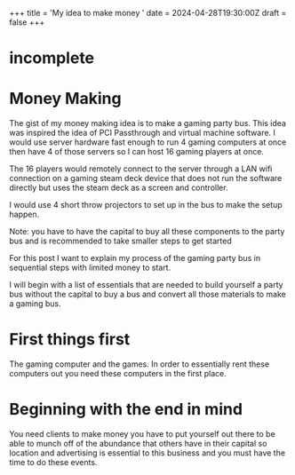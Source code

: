 +++
title = 'My idea to make money ' 
date = 2024-04-28T19:30:00Z
draft = false
+++
# incomplete 
# Money Making
The gist of my money making idea is to make a gaming party bus. This idea was inspired the idea of PCI Passthrough and virtual machine software. I would use server hardware fast enough to run 4 gaming computers at once then have 4 of those servers so I can host 16 gaming players at once. 

The 16 players would remotely connect to the server through a LAN wifi connection on a gaming steam deck device that does not run the software directly but uses the steam deck as a screen and controller. 

I would use 4 short throw projectors to set up in the bus to make the setup happen. 

Note: you have to have the capital to buy all these components to the party bus and is recommended to take smaller steps to get started

For this post I want to explain my process of the gaming party bus in sequential steps with limited money to start. 

I will begin with a list of essentials that are needed to build yourself a party bus without the capital to buy a bus and convert all those materials to make a gaming bus. 
# First things first 
The gaming computer and the games. In order to essentially rent these computers out you need these computers in the first place. 
# Beginning with the end in mind 
You need clients to make money you have to put yourself out there to be able to munch off of the abundance that others have in their capital so location and advertising is essential to this business and you must have the time to do these events. 